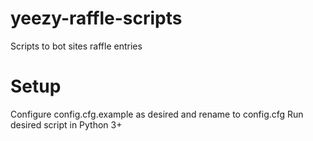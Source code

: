 # yeezy-raffle-scripts
Scripts to bot sites raffle entries

# Setup
Configure config.cfg.example as desired and rename to config.cfg
Run desired script in Python 3+
